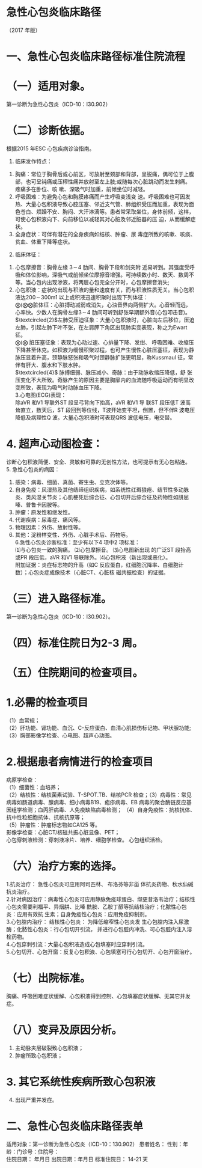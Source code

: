 # 急性心包炎临床路径  
（2017 年版）  
# 一、急性心包炎临床路径标准住院流程  
# （一）适用对象。  
第一诊断为急性心包炎（ICD-10：I30.902）  
# （二）诊断依据。  
根据2015 年ESC 心包疾病诊治指南。  
1. 临床发作特点：  
1) 胸痛：常位于胸骨后或心前区，可放射至颈部和背部，呈锐痛，偶可位于上腹部，也可呈钝痛或压榨性痛并放射至左上肢;或随每次心脏跳动而发生刺痛。疼痛多在卧位、咳 嗽、深吸气时加重，前倾坐位时减轻。  
2)   呼吸困难：为避免心包和胸膜疼痛而产生呼吸变浅变 速。呼吸困难也可因发热、大量心包积液导致心腔压塞、邻近支气管、肺组织受压而加重，表现为面色苍白、烦躁不安、胸闷、大汗淋漓等。患者常采取坐位，身体前倾，这样，可使心包积液向下、向前移位以减轻其对心脏及邻近脏器的压 迫，从而缓解症状。  
3)   全身症状：可伴有潜在的全身疾病如结核、肿瘤、尿 毒症所致的咳嗽、咳痰、贫血、体重下降等症状。  
2. 临床体征：  
1)   心包摩擦音：胸骨左缘 $3\!\sim\!4$  肋间、胸骨下段和剑突附 近易听到。其强度受呼吸和体位影响，深吸气或前倾坐位摩擦音增强。可持续数小时、数天、数周不等。当心包内出现渗液，将两层心包完全分开时，心包摩擦音消失;  
2) 心包积液：症状的出现与积液的量和速度有关，而与积液性质无关。当心包积液达$200\!\sim\!300\mathrm{m}1$ 以上或积液迅速积聚时出现下列体征：  
$\bigotimes\langle\bigotimes\bigotimes$脏体征：心脏搏动减弱或消失，心浊音界向两侧扩大。心音轻而远，心率快。少数人在胸骨左缘$3\!\sim\!4$ 肋间可听到舒张早期额外音(心包叩击音)。  
$\textcircled{2}$左肺受压迫征象：大量心包积液时，心脏向左后移位，压迫左肺，引起左肺下叶不张，在左肩胛下角区出现肺实变表现，称之为Ewart 征。  
$\bigotimes\langle\bigotimes$ 脏压塞征象：表现为心动过速、心排量下降、发绀、 呼吸困难、收缩压下降甚至休克。如积液为缓慢积聚过程，也可产生慢性心脏压塞征，表现为静脉压显着升高，颈静脉怒张和吸气时颈静脉扩张更明显，称Kussmaul 征，常伴有肝大、腹水和下肢水肿。  
$\textcircled{4}$ 脉搏细弱、脉压减小、奇脉：由于动脉收缩压降低，舒 张压变化不大所致。奇脉产生的原因主要是胸廓内的血流随呼吸运动而有明显改变所致，表现为吸气时动脉血压下降。  
3.心电图(ECG)表现：  
除aVR 和V1 导联外ST 段呈弓背向下抬高，aVR 和V1 导 联ST 段压低T 波高耸直立，数天后，ST 段回到等位线，T波开始变平坦，倒置，但不伴R 波电压降低及病理性$\mathsf Q$ 波。大量心包积液时可表现QRS 波低电压，电交替。  
# 4. 超声心动图检查：  
诊断心包积液简便、安全、灵敏和可靠的无创性方法，也可提示有无心包粘连。  
5. 急性心包炎的病因：  
1) 感染：病毒、细菌、真菌、寄生虫、立克次体等。  
2) 自身免疫：风湿热及其他结缔组织疾病，如系统性红斑狼疮、结节性多动脉炎、类风湿关节炎；心肌梗死后综合征、心包切开后综合征及药物性如肼屈嗪、普鲁卡因胺等。  
3)   肿瘤：原发性和继发性。  
4) 代谢疾病：尿毒症、痛风等。  
5) 物理因素：外伤、放射性等。  
6) 其他：淀粉样变性、外伤、心脏手术后、药物等。  
6.急性心包炎诊断标准：至少有以下4 项中2 项标准：  
⑴与心包炎一致的胸痛。 ⑵心包摩擦音。 ⑶心电图新出现 的广泛ST 段抬高或PR 段压低，aVR 和V1 导联除外。⑷心包积液（新出现或恶化）。  
附加证据：炎症标志物的升高（如C 反应蛋白，红细胞沉降率、白细胞计数）；心包炎症成像技术（心脏CT、心脏核 磁共振检查）的证据。  
# （三）进入路径标准。  
第一诊断为急性心包炎（ICD-10：I30.902）。  
# （四）标准住院日为2-3 周。  
# （五）住院期间的检查项目。  
# 1.必需的检查项目  
（1）血常规；  
（2）肝功能、肾功能、血沉、C-反应蛋白、血清心肌损伤标记物、甲状腺功能;  
（3）胸部影像学检查、心电图、超声心动图。  
# 2.根据患者病情进行的检查项目  
病原学检查：  
（1）细菌性：血培养；  
（2）结核性：结核菌素试验、T-SPOT.TB、结核PCR 检查；（3）病毒性：常见病毒如肠道病毒、腺病毒、细小病毒B19、疱疹病毒、EB 病毒的聚合酶链反应基因组学检测；血丙肝病毒、人免疫缺陷病毒检测； （4）自身免疫性：抗核抗体、抗中性粒细胞抗体、抗核抗原等；  
（5）肿瘤性：肿瘤标志物如CA125 等。  
影像学检查：心脏CT/核磁共振心脏显像、PET；  
心包穿刺液检测：穿刺液凃片、培养、细胞学检查。 心包组织活检。  
# （六）治疗方案的选择。  
1.抗炎治疗： 急性心包炎可应用阿司匹林、 布洛芬等非甾 体抗炎药物、秋水仙碱抗炎治疗。  
2.针对病因治疗：病毒性心包炎可应用静脉免疫球蛋白、缬更昔洛韦治疗；结核性心包炎需要利福平、异烟肼、比嗪 酰胺、乙胺丁醇等抗结核治疗；化脓性心包炎：应用有效抗 生素；自身免疫性心包炎：应用免疫抑制剂。  
3.心包腔内治疗： 结核性心包炎： 为降低缩窄性心包炎发 生心包腔内注入尿激酶；化脓性心包炎：行心包切开引流， 并进行心包腔内冲洗、可心包腔内注入溶栓药物。  
4.心包穿刺引流：大量心包积液造成心包填塞时应穿刺引流。  
5.心包切开、心包开窗：反复心包积液、心包填塞可行心包切开、心包开窗治疗。  
# （七）出院标准。  
胸痛、呼吸困难症状缓解、心包积液得到控制、心包填塞症状缓解、无其它并发症。  
# （八）变异及原因分析。  
1. 主动脉夹层破裂致心包积液；  
2. 肿瘤所致心包积液；  
# 3. 其它系统性疾病所致心包积液  
4. 出现严重并发症。  
# 二、急性心包炎临床路径表单  
适用对象：第一诊断为急性心包炎（ICD-10：130.902） 患者姓名： 性别：年龄：门诊号：住院号：  
住院日期：  年月日  出院日期：年月日   标准住院日：  14-21 天  
